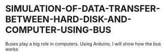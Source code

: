 # SIMULATION-OF-DATA-TRANSFER-BETWEEN-HARD-DISK-AND-COMPUTER-USING-BUS
Buses play a big role in computers. Using Arduino, I will show how the bus works
